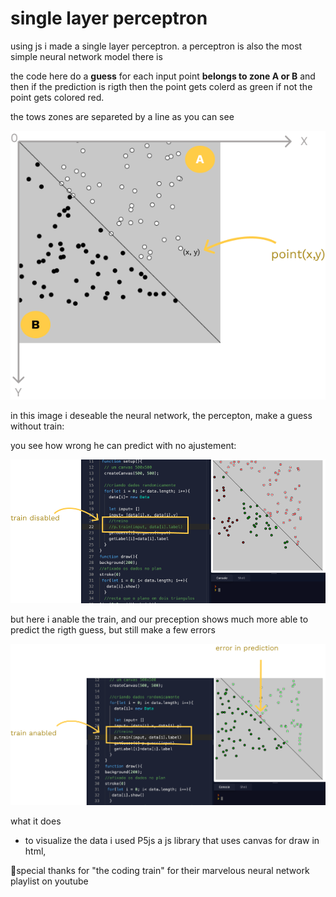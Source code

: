 # single layer perceptron 

using js i made a single layer perceptron.  a perceptron is also the most simple neural network model there is 

the code here do a **guess** for each input point **belongs to zone A or B** and then if the prediction is rigth then the point gets colerd as green if not the point  gets colored red.

the tows zones are separeted by a line as you can see 

<img src="images/planxy.png">


in this image i deseable the neural network, the percepton, make a guess without train:

you see how wrong he can predict with no ajustement:

<img src="images/without-train.png">


but here i anable the train, and our preception shows much more able to predict the rigth guess, but still make a few errors

<img src="images/with-train.png">

what it does 


* to visualize the data i used P5js a js library that uses canvas for draw in html,



🤩special thanks for "the coding train" for their marvelous neural network playlist on youtube


